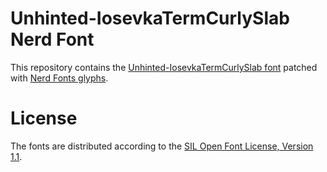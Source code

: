 # Unhinted-IosevkaTermCurlySlab Nerd Font
This repository contains the [Unhinted-IosevkaTermCurlySlab font](https://github.com/be5invis/Iosevka) patched with [Nerd Fonts glyphs](https://github.com/ryanoasis/nerd-fonts).

# License
The fonts are distributed according to the [SIL Open Font License, Version 1.1](LICENSE).
